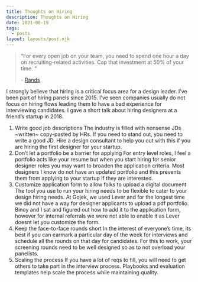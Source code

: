 ```yaml
---
title: Thoughts on Hiring
description: Thoughts on Hiring
date: 2021-08-19
tags:
  - posts
layout: layouts/post.njk
---
```


<div class="blockquote">


> “For every open job on your team, you need to spend one hour a day on recruiting-related activities. Cap that investment at 50% of your time. “ <p class="cite">
    - [Rands](https://randsinrepose.com/archives/how-to-recruit/)</p>
</div>

I strongly believe that hiring is a critical focus area for a design leader. I’ve been part of hiring panels since 2015. I’ve seen companies usually do not focus on hiring flows leading them to have a bad experience for interviewing candidates. I gave a short talk about hiring designers at a friend’s startup in 2018.

1. Write good job descriptions
   The industry is filled with nonsense JDs ~written~ copy-pasted by HRs. If you need to stand out, you need to write a good JD. Hire a design consultant to help you out with this if you are hiring the first designer for your startup.
2. Don’t let a portfolio be a barrier for applying
   For entry level roles, I feel a portfolio acts like your resume but when you start hiring for senior designer roles you may want to broaden the application criteria. Most designers I know do not have an updated portfolio and this prevents them from applying to your startup if they are interested.
3. Customize application form to allow folks to upload a digital document
   The tool you use to run your hiring needs to be flexible to cater to your design hiring needs. At Gojek, we used Lever and for the longest time we did not have a way for designer applicants to upload a pdf portfolio. Binoy and I sat and figured out how to add it to the application form, however for internal referrals we were not able to enable it as Lever doesnt let you customize the form.
4. Keep the face-to-face rounds short
   In the interest of everyone’s time, its best if you can earmark a particular day of the week for interviews and schedule all the rounds on that day for candidates. For this to work, your screening rounds need to be well designed so as to not overload your panelists.
5. Scaling the process
   If you have a lot of reqs to fill, you will need to get others to take part in the interview process. Playbooks and evaluation templates help scale the process while maintaining quality.
